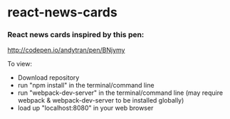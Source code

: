 # react-news-cards

### React news cards inspired by this pen:
http://codepen.io/andytran/pen/BNjymy

To view:
- Download repository
- run "npm install" in the terminal/command line
- run "webpack-dev-server" in the terminal/command line (may require webpack & webpack-dev-server to be installed globally)
- load up "localhost:8080" in your web browser
